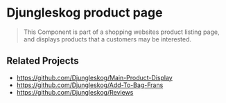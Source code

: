 # Djungleskog product page

> This Component is part of a shopping websites product listing page, and displays products that a customers may be interested.

## Related Projects

  - https://github.com/Djungleskog/Main-Product-Display
  - https://github.com/Djungleskog/Add-To-Bag-Frans
  - https://github.com/Djungleskog/Reviews


